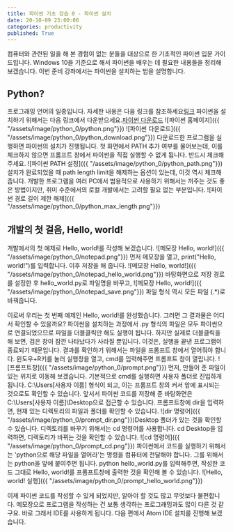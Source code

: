 ```yaml
---
title: 파이썬 기초 강습 0 - 파이썬 설치
date: 20-10-09 23:00:00
categories: productivity
published: True
---
```

컴퓨터와 관련된 일을 해 본 경험이 없는 분들을 대상으로 한 기초적인 파이썬 입문 가이드입니다.
Windows 10을 기준으로 해서 파이썬을 배우는 데 필요한 내용들을 정리해보겠습니다.
이번 준비 강좌에서는 파이썬을 설치하는 법을 설명합니다.

## Python?
프로그래밍 언어의 일종입니다. 자세한 내용은 다음 링크를 참조하세요[링크](https://ko.wikipedia.org/wiki/%ED%8C%8C%EC%9D%B4%EC%8D%AC)
파이썬을 설치하기 위해서는 다음 링크에서 다운받으세요.[파이썬 다운로드](https://www.python.org/ftp/python/3.9.0/python-3.9.0-amd64.exe)
![파이썬 홈페이지]({{ "/assets/image/python_0/python.png"}})
![파이썬 다운로드]({{ "/assets/image/python_0/python_download.png"}})
다운로드한 프로그램을 실행하면 파이썬의 설치가 진행됩니다. 첫 화면에서 PATH 추가 여부를 물어보는데, 이를 체크하지 않으면 프롬프트 창에서 파이썬을 직접 실행할 수 없게 됩니다. 반드시 체크해주세요.
![파이썬 PATH 설정]({{ "/assets/image/python_0/python_path.png"}})
설치가 완료되었을 때 path length limit을 해제하는 옵션이 있는데, 이것 역시 체크해줍니다. 개발한 프로그램을 여러 PC에서 범용적으로 사용하기 위해서는 꺼주는 것도 좋은 방법이지만, 취미 수준에서의 로컬 개발에서는 고려할 필요 없는 부분입니다.
![파이썬 경로 길이 제한 해제]({{ "/assets/image/python_0/python_max_length.png"}})

## 개발의 첫 걸음, Hello, world!
개발에서의 첫 예제로 Hello, world!를 작성해 보겠습니다.
![메모장 Hello, world!]({{ "/assets/image/python_0/notepad.png"}})
먼저 메모장을 열고, print("Hello, world!")를 입력합니다. 이후 저장을 해 줍니다.
![메모장 Hello, world!]({{ "/assets/image/python_0/notepad_hello_world.png"}})
바탕화면으로 저장 경로를 설정한 후 hello_world.py로 파일명을 바꾸고,
![메모장 Hello, world!]({{ "/assets/image/python_0/notepad_save.png"}})
파일 형식 역시 모든 파일 (.*)로 바꿔줍니다.

이로써 우리는 첫 번째 예제인 Hello, world!를 완성했습니다.
그러면 그 결과물은 어디서 확인할 수 있을까요? 파이썬을 설치하는 과정에서 .py 형식의 파일은 모두 파이썬으로 연결되었으므로 파일을 더블클릭만 해도 실행이 됩니다. 하지만 실제로 더블클릭을 해 보면, 검은 창이 잠깐 나타났다가 사라질 뿐입니다.
이것은, 실행을 끝낸 프로그램이 종료되기 때문입니다. 결과를 확인하기 위해서는 파일을 프롬프트 창에서 열어줘야 합니다. 윈도우+R키를 눌러 실행창을 열고, cmd를 입력해주면 프롬프트 창이 열립니다.
![프롬프트창]({{ "/assets/image/python_0/prompt.png"}})
먼저, 만들어 준 파일이 있는 위치로 이동해 보겠습니다. 기본적으로 cmd를 실행하면 사용자 폴더로 진입하게 됩니다. C:\Users\[사용자 이름] 형식이 되고, 이는 프롬프트 창의 커서 앞에 표시되는 것으로도 확인할 수 있습니다.
앞서서 파이썬 코드를 저장해 준 바탕화면은 C:\Users\[사용자 이름]\Desktop으로 접근할 수 있습니다. 프롬프트창에 dir을 입력하면, 현재 있는 디렉토리의 파일과 폴더를 확인할 수 있습니다.
![dir 명령어]({{ "/assets/image/python_0/prompt_dir.png"}})Desktop 폴더가 있는 것을 확인할 수 있습니다. 디렉토리를 바꾸기 위해서는 cd 명령어를 사용합니다. cd Desktop을 입력하면, 디렉토리가 바뀌는 것을 확인할 수 있습니다.
![cd 명령어]({{ "/assets/image/python_0/prompt_cd.png"}})
파이썬에서 코드를 실행하기 위해서는 'python으로 해당 파일을 열어라'는 명령을 컴퓨터에 전달해야 합니다. 그를 위해서는 python을 앞에 붙여주면 됩니다. python hello_world.py를 입력해주면, 작성한 코드 그대로 Hello, world!를 프롬프트창에 출력한 것을 확인해 볼 수 있습니다.
![Hello, world! 실행]({{ "/assets/image/python_0/prompt_hello_world.png"}})

이제 파이썬 코드를 작성할 수 있게 되었지만, 알아야 할 것도 많고 무엇보다 불편합니다. 메모장으로 프로그램을 작성하는 건 보통 생각하는 프로그래밍과도 많이 다른 것 같구요. 바로 그래서 IDE를 사용하게 됩니다. 다음 편에서 Atom IDE 설치를 진행해 보겠습니다.
